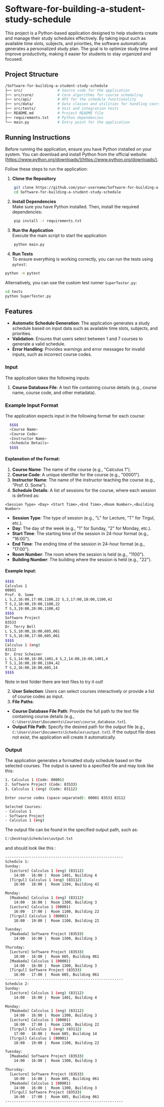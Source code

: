 # Software-for-building-a-student-study-schedule

This project is a Python-based application designed to help students create and manage their study schedules effectively. By taking input such as available time slots, subjects, and priorities, the software automatically generates a personalized study plan. The goal is to optimize study time and improve productivity, making it easier for students to stay organized and focused.

## Project Structure

````bash
/Software-for-building-a-student-study-schedule
├── src/                # Source code for the application
├── src/core/           # Core algorithms for course scheduling
├── src/api/            # API for the schedule functionality
├── src/data/           # Data classes and utilities for handling course and schedule data
├── src/tests/          # Unit and integration tests
├── README.md           # Project README file
├── requirements.txt    # Python dependencies
└── main.py             # Entry point for the application
````

## Running Instructions

Before running the application, ensure you have Python installed on your system. You can download and install Python from the official website: [https://www.python.org/downloads/](https://www.python.org/downloads/).

Follow these steps to run the application:

1. **Clone the Repository**  
```bash
    git clone https://github.com/your-username/Software-for-building-a-student-study-schedule.git
    cd Software-for-building-a-student-study-schedule
```

2. **Install Dependencies**  
    Make sure you have Python installed. Then, install the required dependencies:
```bash
    pip install -r requirements.txt
 ```

3. **Run the Application**  
    Execute the main script to start the application:
```bash
    python main.py
```

4. **Run Tests**  
To ensure everything is working correctly, you can run the tests using `pytest`:

```bash
python -m pytest
```

Alternatively, you can use the custom test runner `SuperTester.py`:

```bash
cd tests
python SuperTester.py
```


## Features

- **Automatic Schedule Generation**: The application generates a study schedule based on input data such as available time slots, subjects, and priorities.
- **Validation**: Ensures that users select between 1 and 7 courses to generate a valid schedule.
- **Error Handling**: Provides warnings and error messages for invalid inputs, such as incorrect course codes.

### Input
The application takes the following inputs:
1. **Course Database File**: A text file containing course details (e.g., course name, course code, and other metadata).
### Example Input Format

The application expects input in the following format for each course:

```bash
  $$$$
  <Course Name>
  <Course Code>
  <Instructor Name>
  <Schedule Details>
  $$$$
```

#### Explanation of the Format:
1. **Course Name**: The name of the course (e.g., "Calculus 1").
2. **Course Code**: A unique identifier for the course (e.g., "00001").
3. **Instructor Name**: The name of the instructor teaching the course (e.g., "Prof. O. Some").
4. **Schedule Details**: A list of sessions for the course, where each session is defined as:
  ```
  <Session Type> <Day> <Start Time>,<End Time>,<Room Number>,<Building Number>
  ```
  - **Session Type**: The type of session (e.g., "L" for Lecture, "T" for Tirgul, etc.).
  - **Day**: The day of the week (e.g., "1" for Sunday, "2" for Monday, etc.).
  - **Start Time**: The starting time of the session in 24-hour format (e.g., "16:00").
  - **End Time**: The ending time of the session in 24-hour format (e.g., "17:00").
  - **Room Number**: The room where the session is held (e.g., "1100").
  - **Building Number**: The building where the session is held (e.g., "22").

#### Example Input:
```bash
$$$$
Calculus 1
00001
Prof. O. Some
L S,2,16:00,17:00,1100,22 S,3,17:00,18:00,1100,42
T S,2,18:00,19:00,1100,22
T S,3,19:00,20:00,1100,42
$$$$
Software Project
83533
Dr. Terry Bell
L S,5,10:00,16:00,605,061
T S,5,16:00,17:00,605,061
$$$$
Calculus 1 (eng)
83112
Dr. Erez Scheiner
L S,1,14:00,16:00,1401,4 S,2,14:00,16:00,1401,4
T S,1,16:00,18:00,1104,42
T S,2,16:00,18:00,605,14
$$$$
```
Note in test folder there are test files to try it out!

2. **User Selection**: Users can select courses interactively or provide a list of course codes as input.
3. **File Paths**:  
  - **Course Database File Path**: Provide the full path to the text file containing course details (e.g., `C:\Users\User\Documents\Courses\course_database.txt`).  
  - **Output File Path**: Specify the desired path for the output file (e.g., `C:\Users\User\Documents\Schedules\output.txt`). If the output file does not exist, the application will create it automatically.


### Output
The application generates a formatted study schedule based on the selected courses. The output is saved to a specified file and may look like this:
```bash
1. Calculus 1 (Code: 00001)
2. Software Project (Code: 83533)
3. Calculus 1 (eng) (Code: 83112)

Enter course codes (space-separated): 00001 83533 83112

Selected Courses:
- Calculus 1
- Software Project
- Calculus 1 (eng)
```

The output file can be found in the specified output path, such as:
```bash
C:\Desktop\Schedules\output.txt
```
and should look like this : 
````bash
------------------------------------------------------
Schedule 1:
Sunday:
  [Lecture] Calculus 1 (eng) (83112)
    14:00 - 16:00 |  Room 1401, Building 4
  [Tirgul] Calculus 1 (eng) (83112)
    16:00 - 18:00 |  Room 1104, Building 42

Monday:
  [Maabada] Calculus 1 (eng) (83112)
    14:00 - 16:00 |  Room 1300, Building 3
  [Lecture] Calculus 1 (00001)
    16:00 - 17:00 |  Room 1100, Building 22
  [Tirgul] Calculus 1 (00001)
    18:00 - 19:00 |  Room 1100, Building 22

Tuesday:
  [Maabada] Software Project (83533)
    14:00 - 16:00 |  Room 1300, Building 3

Thursday:
  [Lecture] Software Project (83533)
    10:00 - 16:00 |  Room 605, Building 061
  [Maabada] Calculus 1 (00001)
    14:00 - 16:00 |  Room 1300, Building 3
  [Tirgul] Software Project (83533)
    16:00 - 17:00 |  Room 605, Building 061
------------------------------------------------------
Schedule 2:
Sunday:
  [Lecture] Calculus 1 (eng) (83112)
    14:00 - 16:00 |  Room 1401, Building 4

Monday:
  [Maabada] Calculus 1 (eng) (83112)
    14:00 - 16:00 |  Room 1300, Building 3
  [Lecture] Calculus 1 (00001)
    16:00 - 17:00 |  Room 1100, Building 22
  [Tirgul] Calculus 1 (eng) (83112)
    17:00 - 18:00 |  Room 605, Building 14
  [Tirgul] Calculus 1 (00001)
    18:00 - 19:00 |  Room 1100, Building 22

Tuesday:
  [Maabada] Software Project (83533)
    14:00 - 16:00 |  Room 1300, Building 3

Thursday:
  [Lecture] Software Project (83533)
    10:00 - 14:00 |  Room 605, Building 061
  [Maabada] Calculus 1 (00001)
    14:00 - 16:00 |  Room 1300, Building 3
  [Tirgul] Software Project (83533)
    16:00 - 17:00 |  Room 605, Building 061
------------------------------------------------------
````

